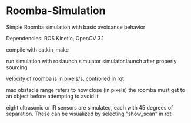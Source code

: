 # Roomba-Simulation
Simple Roomba simulation with basic avoidance behavior

Dependencies: ROS Kinetic, OpenCV 3.1

compile with catkin_make

run simulation with roslaunch simulator simulator.launch after properly sourcing

velocity of roomba is in pixels/s, controlled in rqt


max obstacle range refers to how close (in pixels) the roomba must get to an object before attempting to avoid it


eight ultrasonic or IR sensors are simulated, each with 45 degrees of separation. These can be visualized by selecting "show_scan" in rqt
